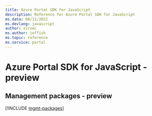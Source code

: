 ```yaml
---
title: Azure Portal SDK for JavaScript
description: Reference for Azure Portal SDK for JavaScript
ms.data: 08/11/2022
ms.devlang: javascript
author: xirzec
ms.author: jeffish
ms.topic: reference
ms.service: portal
---
```

# Azure Portal SDK for JavaScript - preview

## Management packages - preview
[!INCLUDE [mgmt-packages](portal-mgmt-index.md)]